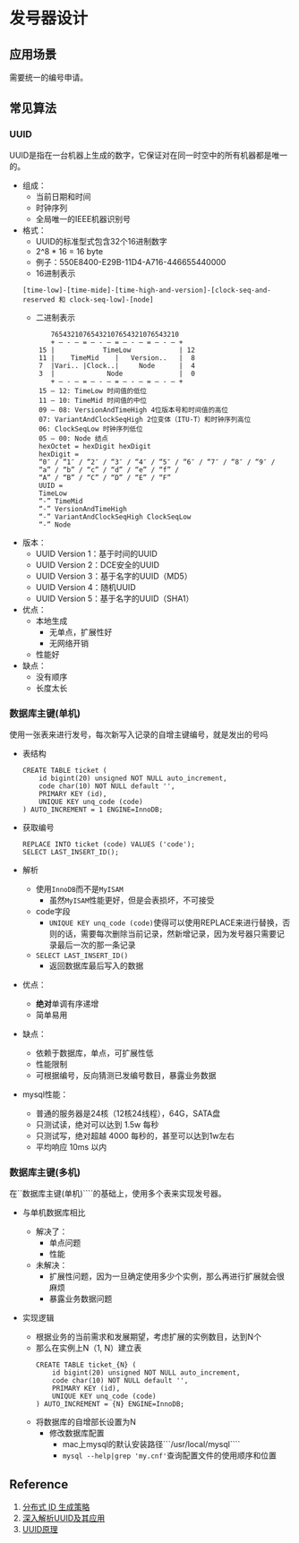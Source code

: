 # 发号器设计

## 应用场景
需要统一的编号申请。


## 常见算法

### UUID
UUID是指在一台机器上生成的数字，它保证对在同一时空中的所有机器都是唯一的。
+ 组成：
    + 当前日期和时间
    + 时钟序列
    + 全局唯一的IEEE机器识别号
+ 格式：
	+ UUID的标准型式包含32个16进制数字
	+ 2^8 * 16 = 16 byte
	+ 例子：550E8400-E29B-11D4-A716-446655440000
	+ 16进制表示
	```
    [time-low]-[time-mide]-[time-high-and-version]-[clock-seq-and-reserved 和 clock-seq-low]-[node]
	```
	 + 二进制表示
    ```
           76543210765432107654321076543210
           + – - – = – - – = – - – = – - – +
        15 |            TimeLow            | 12
        11 |    TimeMid    |   Version..   |  8
        7  |Vari.. |Clock..|     Node      |  4
        3  |             Node              |  0
           + – - – = – - – = – - – = – - – +
        15 – 12: TimeLow 时间值的低位
        11 – 10: TimeMid 时间值的中位
        09 – 08: VersionAndTimeHigh 4位版本号和时间值的高位
        07: VariantAndClockSeqHigh 2位变体（ITU-T）和时钟序列高位
        06: ClockSeqLow 时钟序列低位
        05 – 00: Node 结点
        hexOctet = hexDigit hexDigit
        hexDigit =
        “0″ / “1″ / “2″ / “3″ / “4″ / “5″ / “6″ / “7″ / “8″ / “9″ /
        “a” / “b” / “c” / “d” / “e” / “f” /
        “A” / “B” / “C” / “D” / “E” / “F”
        UUID =
        TimeLow
        “-” TimeMid
        “-” VersionAndTimeHigh
        “-” VariantAndClockSeqHigh ClockSeqLow
        “-” Node
    ```
+ 版本：
	+ UUID Version 1：基于时间的UUID
	+ UUID Version 2：DCE安全的UUID
	+ UUID Version 3：基于名字的UUID（MD5）
	+ UUID Version 4：随机UUID
	+ UUID Version 5：基于名字的UUID（SHA1）
+ 优点：
	+ 本地生成
		+ 无单点，扩展性好
		+ 无网络开销
	+ 性能好
+ 缺点：
	+ 没有顺序
	+ 长度太长

### 数据库主键(单机)
使用一张表来进行发号，每次新写入记录的自增主键编号，就是发出的号吗
+ 表结构
	```
	CREATE TABLE ticket (  
        id bigint(20) unsigned NOT NULL auto_increment,  
        code char(10) NOT NULL default '',  
        PRIMARY KEY (id),  
        UNIQUE KEY unq_code (code)  
    ) AUTO_INCREMENT = 1 ENGINE=InnoDB;
	``` 
+ 获取编号
	```
	REPLACE INTO ticket (code) VALUES ('code');  
	SELECT LAST_INSERT_ID();
	```
+ 解析
    + 使用```InnoDB```而不是```MyISAM```
        + 虽然```MyISAM```性能更好，但是会表损坏，不可接受
	+ code字段
		+ ```UNIQUE KEY unq_code (code)```使得可以使用REPLACE来进行替换，否则的话，需要每次删除当前记录，然新增记录，因为发号器只需要记录最后一次的那一条记录
	+ ```SELECT LAST_INSERT_ID()```
		+ 返回数据库最后写入的数据

+ 优点：
	+ <b>绝对</b>单调有序递增
	+ 简单易用
+ 缺点：
	+ 依赖于数据库，单点，可扩展性低
	+ 性能限制
	+ 可根据编号，反向猜测已发编号数目，暴露业务数据

+ mysql性能：
	+ 普通的服务器是24核（12核24线程），64G，SATA盘
	+ 只测试读，绝对可以达到 1.5w 每秒
	+ 只测试写，绝对超越 4000 每秒的，甚至可以达到1w左右	
	+ 平均响应 10ms 以内

###  数据库主键(多机)
在``数据库主键(单机)````的基础上，使用多个表来实现发号器。

+ 与单机数据库相比
	+ 解决了：
        + 单点问题
        + 性能
	+ 未解决：
		+ 扩展性问题，因为一旦确定使用多少个实例，那么再进行扩展就会很麻烦
		+ 暴露业务数据问题

+ 实现逻辑
	+ 根据业务的当前需求和发展期望，考虑扩展的实例数目，达到N个
	+ 那么在实例上N（1, N）建立表
		```
		CREATE TABLE ticket_{N} (  
            id bigint(20) unsigned NOT NULL auto_increment,  
            code char(10) NOT NULL default '',  
            PRIMARY KEY (id),  
            UNIQUE KEY unq_code (code)  
        ) AUTO_INCREMENT = {N} ENGINE=InnoDB;
		
	+ 将数据库的自增部长设置为N
		+ 修改数据库配置
			+ mac上mysql的默认安装路径```/usr/local/mysql````
			+ ```mysql --help|grep 'my.cnf'```查询配置文件的使用顺序和位置


## Reference
1. [分布式 ID 生成策略](https://maimai.cn/article/detail?fid=1218153141&efid=12BpxCVssq87f6pRaF-yfw)
2. [深入解析UUID及其应用](https://blog.csdn.net/yipiankongbai/article/details/25243531)
3. [UUID原理](https://blog.csdn.net/ScrappyShiyu/article/details/79936897)